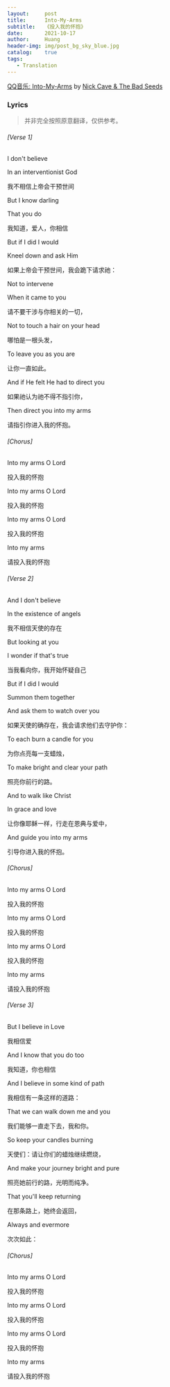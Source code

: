 ```yaml
---
layout:     post
title:      Into-My-Arms
subtitle:   《投入我的怀抱》
date:       2021-10-17
author:     Huang
header-img: img/post_bg_sky_blue.jpg
catalog:    true
tags:
   - Translation
---
```


[QQ音乐: Into-My-Arms](https://y.qq.com/n/ryqq/songDetail/003HdvqD2NjlcN) by [Nick Cave & The Bad Seeds](https://www.nickcave.com/)

### Lyrics
> 并非完全按照原意翻译，仅供参考。

###### [Verse 1]

I don&apos;t believe

In an interventionist God

我不相信上帝会干预世间

But I know darling

That you do

我知道，爱人，你相信

But if I did I would

Kneel down and ask Him

如果上帝会干预世间，我会跪下请求祂：

Not to intervene

When it came to you

请不要干涉与你相关的一切，

Not to touch a hair on your head

哪怕是一根头发，

To leave you as you are

让你一直如此。

And if He felt He had to direct you

如果祂认为祂不得不指引你，

Then direct you into my arms

请指引你进入我的怀抱。

###### [Chorus]

Into my arms O Lord

投入我的怀抱

Into my arms O Lord

投入我的怀抱

Into my arms O Lord

投入我的怀抱

Into my arms

请投入我的怀抱

###### [Verse 2]

And I don&apos;t believe

In the existence of angels

我不相信天使的存在

But looking at you

I wonder if that&apos;s true

当我看向你，我开始怀疑自己

But if I did I would

Summon them together

And ask them to watch over you

如果天使的确存在，我会请求他们去守护你：

To each burn a candle for you

为你点亮每一支蜡烛，

To make bright and clear your path

照亮你前行的路。

And to walk like Christ

In grace and love

让你像耶稣一样，行走在恩典与爱中，

And guide you into my arms

引导你进入我的怀抱。

###### [Chorus]

Into my arms O Lord

投入我的怀抱

Into my arms O Lord

投入我的怀抱

Into my arms O Lord

投入我的怀抱

Into my arms

请投入我的怀抱

###### [Verse 3]

But I believe in Love

我相信爱

And I know that you do too

我知道，你也相信

And I believe in some kind of path

我相信有一条这样的道路：

That we can walk down me and you

我们能够一直走下去，我和你。

So keep your candles burning

天使们：请让你们的蜡烛继续燃烧，

And make your journey bright and pure

照亮她前行的路，光明而纯净。

That you&apos;ll keep returning

在那条路上，她终会返回，

Always and evermore

次次如此：

###### [Chorus]

Into my arms O Lord

投入我的怀抱

Into my arms O Lord

投入我的怀抱

Into my arms O Lord

投入我的怀抱

Into my arms

请投入我的怀抱
